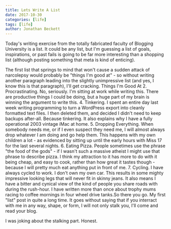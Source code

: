 ```yaml
---
title: Lets Write A List
date: 2017-10-30
categories: [life]
tags: [life]
author: Jonathan Beckett
---
```


Today's writing exercise from the totally fabricated faculty of Blogging University is a list. It could be any list, but I'm guessing a list of goals, inspirations, or past fails is going to be far more interesting than a shopping list (although posting something that meta is kind of enticing).

The first list that springs to mind that won't cause a sudden attack of narcolepsy would probably be "things I'm good at" - so without writing another paragraph leading into the slightly unimpressive list (and yes, I know this is that paragraph), I'll get cracking. Things I'm Good At  2. Procrastinating. No, seriously. I'm sitting at work while writing this.     There are productive things I could be doing, but a huge part of my brain is     winning the argument to write this. 4. Tinkering. I spent an entire day last week writing programming to turn a         WordPress export into cleanly formatted text files. I then deleted them,         and decided I didn't need to keep backups after-all. Because tinkering.         It also explains why I have a fully operational 2003 vintage iMac at         home.      5. Dropping Everything. When somebody needs me, or if I even suspect they         need me, I will almost always drop whatever I am doing and go help them.         This happens with my own children a lot - as evidenced by sitting up         until the early hours with Miss 17 for the last several nights.      6. Eating Pizza. People sometimes use the phrase "the food of the gods" -         if I wasn't such a massive atheist I might use that phrase to describe         pizza. I think my attraction to it has more to do with it being cheap,         and easy to cook, rather than how great it tastes though - because I         will pretty much eat anything put in front of me.      7. Cycling. I have always cycled to work. I don't own my own car. This         results in some mighty impressive looking legs that will never fit in         skinny jeans. It also means I have a bitter and cynical view of the kind         of people you share roads with during the rush-hour. I have written more         than once about trophy mums racing to coffee mornings in four wheel         drive tanks.So there you go. My first "list" post in quite a long time.         It goes without saying that if you interract with me in any way, shape,         or form, I will not only stalk you, I'll come and read your blog.          

I was joking about the stalking part. Honest.